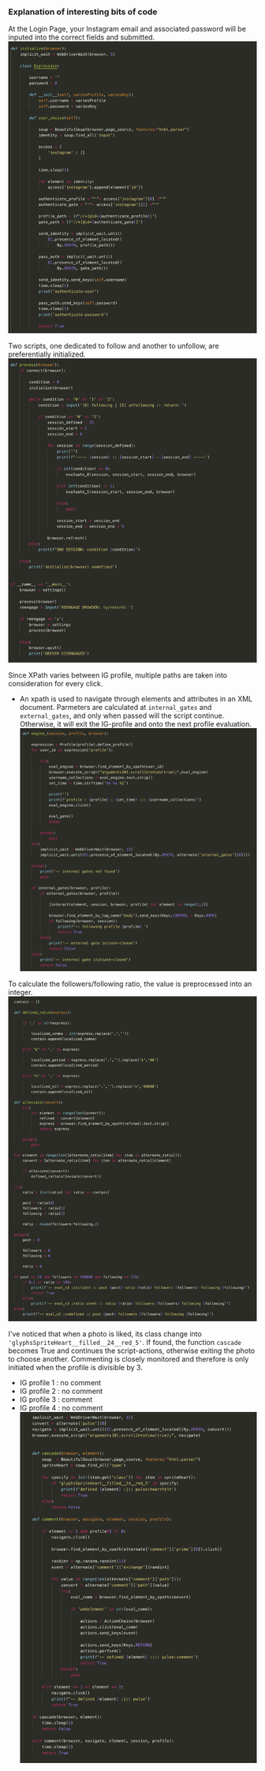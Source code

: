 ### Explanation of interesting bits of code

At the Login Page, your Instagram email and associated password will be inputed into the correct fields and submitted. 
![Alt text](_images/initialize.png?raw=true "initialize browser")


Two scripts, one dedicated to follow and another to unfollow, are preferentially initialized.
![Alt text](_images/evaluate.png?raw=true "evaluate user-login/password")


Since XPath varies between IG profile, multiple paths are taken into consideration for every click. 
- An xpath is used to navigate through elements and attributes in an XML document.
Parmeters are calculated at `internal_gates` and `external_gates`, and only when passed will the script continue. Otherwise, it will exit the IG-profile and onto the next profile evaluation. 
![Alt text](_images/engine_.png?raw=true "main logic")

To calculate the followers/following ratio, the value is preprocessed into an integer.
![Alt text](_images/ratio.png?raw=true "calculate followers/following ratio")


I've noticed that when a photo is liked, its class change into `'glyphsSpriteHeart__filled__24__red_5'`. If found, the function `cascade` becomes True and continues the script-actions, otherwise exiting the photo to choose another. Commenting is closely monitored and therefore is only initiated when the profile is divisible by 3.
- IG profile 1 : no comment
- IG profile 2 : no comment
- IG profile 3 : comment
- IG profile 4 : no comment
![Alt text](_images/pulse-comment.png?raw=true "liking and commenting")






